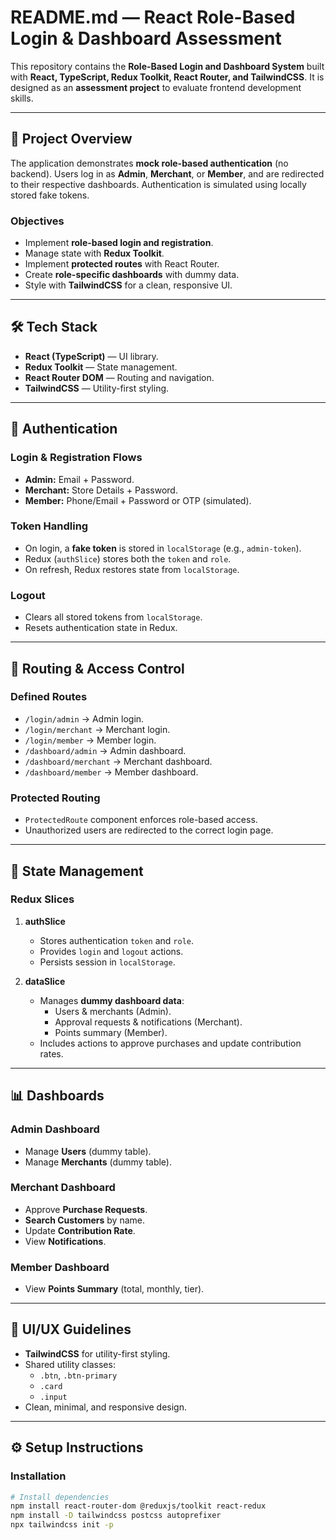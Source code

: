 # README.md — React Role-Based Login & Dashboard Assessment

This repository contains the **Role-Based Login and Dashboard System** built with **React, TypeScript, Redux Toolkit, React Router, and TailwindCSS**. It is designed as an **assessment project** to evaluate frontend development skills.

---

## 📌 Project Overview
The application demonstrates **mock role-based authentication** (no backend). Users log in as **Admin**, **Merchant**, or **Member**, and are redirected to their respective dashboards. Authentication is simulated using locally stored fake tokens.

### Objectives
- Implement **role-based login and registration**.
- Manage state with **Redux Toolkit**.
- Implement **protected routes** with React Router.
- Create **role-specific dashboards** with dummy data.
- Style with **TailwindCSS** for a clean, responsive UI.

---

## 🛠️ Tech Stack
- **React (TypeScript)** — UI library.
- **Redux Toolkit** — State management.
- **React Router DOM** — Routing and navigation.
- **TailwindCSS** — Utility-first styling.

---

## 🔑 Authentication

### Login & Registration Flows
- **Admin:** Email + Password.
- **Merchant:** Store Details + Password.
- **Member:** Phone/Email + Password or OTP (simulated).

### Token Handling
- On login, a **fake token** is stored in `localStorage` (e.g., `admin-token`).
- Redux (`authSlice`) stores both the `token` and `role`.
- On refresh, Redux restores state from `localStorage`.

### Logout
- Clears all stored tokens from `localStorage`.
- Resets authentication state in Redux.

---

## 🚦 Routing & Access Control

### Defined Routes
- `/login/admin` → Admin login.
- `/login/merchant` → Merchant login.
- `/login/member` → Member login.
- `/dashboard/admin` → Admin dashboard.
- `/dashboard/merchant` → Merchant dashboard.
- `/dashboard/member` → Member dashboard.

### Protected Routing
- `ProtectedRoute` component enforces role-based access.
- Unauthorized users are redirected to the correct login page.

---

## 📂 State Management

### Redux Slices
1. **authSlice**
   - Stores authentication `token` and `role`.
   - Provides `login` and `logout` actions.
   - Persists session in `localStorage`.

2. **dataSlice**
   - Manages **dummy dashboard data**:
     - Users & merchants (Admin).
     - Approval requests & notifications (Merchant).
     - Points summary (Member).
   - Includes actions to approve purchases and update contribution rates.

---

## 📊 Dashboards

### Admin Dashboard
- Manage **Users** (dummy table).
- Manage **Merchants** (dummy table).

### Merchant Dashboard
- Approve **Purchase Requests**.
- **Search Customers** by name.
- Update **Contribution Rate**.
- View **Notifications**.

### Member Dashboard
- View **Points Summary** (total, monthly, tier).

---

## 🎨 UI/UX Guidelines
- **TailwindCSS** for utility-first styling.
- Shared utility classes:
  - `.btn`, `.btn-primary`
  - `.card`
  - `.input`
- Clean, minimal, and responsive design.

---

## ⚙️ Setup Instructions

### Installation
```bash
# Install dependencies
npm install react-router-dom @reduxjs/toolkit react-redux
npm install -D tailwindcss postcss autoprefixer
npx tailwindcss init -p
